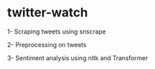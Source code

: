 # twitter-watch

1- Scraping tweets using snscrape

2- Preprocessing on tweets

3- Sentiment analysis using nltk and Transformer
